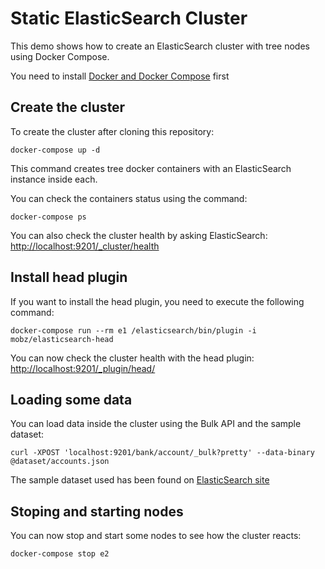 # Static ElasticSearch Cluster

This demo shows how to create an ElasticSearch cluster with tree nodes using Docker Compose.

You need to install [Docker and Docker Compose](https://docs.docker.com/compose/#installation-and-set-up) first

## Create the cluster
To create the cluster after cloning this repository:
```
docker-compose up -d
```
This command creates tree docker containers with an ElasticSearch instance inside each.

You can check the containers status using the command:
```
docker-compose ps
```

You can also check the cluster health by asking ElasticSearch: [http://localhost:9201/_cluster/health](http://localhost:9201/_cluster/health)

## Install head plugin
If you want to install the head plugin, you need to execute the following command:
```
docker-compose run --rm e1 /elasticsearch/bin/plugin -i mobz/elasticsearch-head
```

You can now check the cluster health with the head plugin: [http://localhost:9201/_plugin/head/](http://localhost:9201/_plugin/head/)

## Loading some data
You can load data inside the cluster using the Bulk API and the sample dataset:
```
curl -XPOST 'localhost:9201/bank/account/_bulk?pretty' --data-binary @dataset/accounts.json
```
The sample dataset used has been found on [ElasticSearch site](http://www.elasticsearch.org/guide/en/elasticsearch/reference/current/_exploring_your_data.html)

## Stoping and starting nodes
You can now stop and start some nodes to see how the cluster reacts:
```
docker-compose stop e2
```

